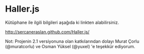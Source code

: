 Haller.js
=========

Kütüphane ile ilgili bilgileri aşağıda ki linkten alabilirsiniz. 

http://sercaneraslan.github.com/Haller.js/

Not: Projenin 2.1 versiyonuna olan katkılarından dolayı Murat Çorlu (@muratcorlu) ve Osman Yüksel (@yuxel) 'e teşekkür ediyorum.

